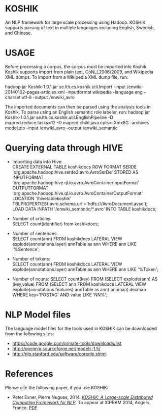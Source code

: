 KOSHIK
======

An NLP framework for large scale processing using Hadoop. KOSHIK supports parsing of text in multiple languages including English, Swedish, and Chinese.

USAGE
=====

Before processing a corpus, the corpus must be imported into Koshik. Koshik supports import from plain text, CoNLL2006/2009, and Wikipedia XML dumps.
To import from a Wikipedia XML dump file, run:

hadoop jar Koshik-1.0.1.jar se.lth.cs.koshik.util.Import -input /enwiki-20140102-pages-articles.xml -inputformat wikipedia -language eng -charset utf-8 -output /enwiki_avro

The imported documents can then be parsed using the analysis tools in Koshik.
To parse using an English semantic role labeler, run:
hadoop jar Koshik-1.0.1.jar se.lth.cs.koshik.util.EnglishPipeline -D mapred.reduce.tasks=12 -D mapred.child.java.opts=-Xmx8G -archives model.zip -input /enwiki_avro -output /enwiki_semantic

Querying data through HIVE
==========================
- Importing data into Hive:  
   CREATE EXTERNAL TABLE koshikdocs ROW FORMAT SERDE 'org.apache.hadoop.hive.serde2.avro.AvroSerDe' STORED AS INPUTFORMAT 'org.apache.hadoop.hive.ql.io.avro.AvroContainerInputFormat' OUTPUTFORMAT 'org.apache.hadoop.hive.ql.io.avro.AvroContainerOutputFormat' LOCATION '/hivetablekoshik' TBLPROPERTIES('avro.schema.url'='hdfs:///AvroDocument.avsc');  
   LOAD DATA INPATH '/enwiki_semantic/*.avro' INTO TABLE koshikdocs;

- Number of articles:  
   SELECT count(identifier) from koshikdocs;

- Number of sentences:  
   SELECT count(ann) FROM koshikdocs LATERAL VIEW explode(annotations.layer) annTable as ann WHERE ann LIKE '%Sentence';

- Number of tokens:  
   SELECT count(ann) FROM koshikdocs LATERAL VIEW explode(annotations.layer) annTable as ann WHERE ann LIKE '%Token';

- Number of nouns:
   SELECT count(key) FROM (SELECT explode(ann) AS (key,value) FROM (SELECT ann FROM koshikdocs LATERAL VIEW explode(annotations.features) annTable as ann) annmap) decmap WHERE key='POSTAG' AND value LIKE 'NN%';

NLP Model files
==========================
The language model files for the tools used in KOSHIK can be downloaded from the following sites:
- https://code.google.com/p/mate-tools/downloads/list
- http://opennlp.sourceforge.net/models-1.5/
- http://nlp.stanford.edu/software/corenlp.shtml

References
==========
Please cite the following paper, if you use KOSHIK:
- Peter Exner, Pierre Nugues, 2014. [*KOSHIK: A Large-scale Distributed Computing Framework for NLP*](http://semantica.cs.lth.se/koshik.pdf). To appear at ICPRAM 2014, Angers, France. [PDF](http://semantica.cs.lth.se/koshik.pdf)